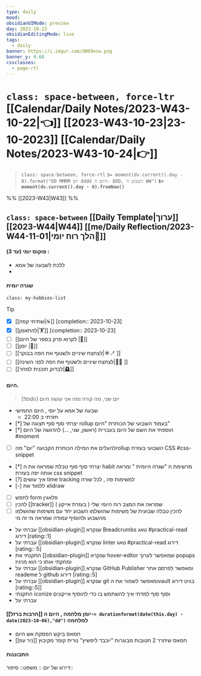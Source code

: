 ```yaml
---
type: daily
mood: 
obsidianUIMode: preview
day: 2023-10-23
obsidianEditingMode: live
tags:
  - daily
banner: https://i.imgur.com/ON69esw.png
banner_y: 0.68
cssclasses:
  - page-rtl
---
```

#  `class: space-between, force-ltr` [[Calendar/Daily Notes/2023-W43-10-22|👈]]                    [[2023-W43-10-23|23-10-2023]]  [[Calendar/Daily Notes/2023-W43-10-24|👉]]

>`class: space-between, force-rtl`  `$= moment(dv.current().day - 0).format("DD MMMM יום dddd היום ה- DDD, השבוע ה WW")` **`$= moment(dv.current().day - 0).fromNow()`** 

%% [[2023-W43|W43]] %%

`class: space-between` [[Daily Template|ערוך]]   [[2023-W44|W44]]  [[me/Daily Reflection/2023-W44-11-01|הלך רוח יומי💭]] 
---------------
  
  
#### פוקוס יומי (עד 3) :
- ללכת לשבעה של אמא
- 

#### שגרה יומית
`class: my-hobbies-list`
> [!tip]
> - [x] [[שתיתי קפה|☕]]  [completion:: 2023-10-23]
> - [x] [[להתאמן|🏋]]  [completion:: 2023-10-23]
> - [ ]  [[לקרוא פרק בספר של היום |📔]]
> - [ ]  [[יומן |📕]]
> - [ ] [[לצחצח שיניים ולשטוף את הפה בבוקר|☀️🪥 ]]
> - [ ]  [[לצחצח שיניים ולשטוף את הפה לפני השינה|🌚🧼 ]]
> - [ ]  [[לבדוק תוכנית למחר|🪦]]

#### היום.
> [!todo] יום שני, מה קורה ומה אני עושה היום 
-  שבעה של אמא על יוסי , היום החמישי
	-  חזרתי ב 22:00 
- [*] יצרתי סוף סוף תצוגה של rollup בעמוד השבועי של הכותרת "היום" 
- [*] הוספתי את השם של היום בעברית (ראשון, שני, ...) להדגשה של היום #moment
- [ ] להעלים את המילה הכותרת הקבועה "יום" מהrollup השבועי בעזרת CSS #css-snippet
- [*] יצרתי סוף סוף טבלת שמראה את ה habit מרשימת ה "שגרה היומית " ומראה אותה יפה בעזרת css snippet
- [?] איך עושים time tracking  למשימות פה , לכל שורה
- [-] ללמוד את xlidraw
- [ ] לחפש form פלאגין
- [ ] להכין [[tracker]] שמראה את המצב רוח היומי שלי ( בעזרת אייקון ) 
- [ ] להכין טבלה שבועית של משימות שהושלמו השבוע יחד עם משימות שהושלמו מהשבוע ולהוסיף עמודה שמראה מי זה מי 
- עברתי על [[obsidian-plugin]]  שנקרא Breadcrumbs טאג #practical-read דירוג  [rating::1]
- עברתי על [[obsidian-plugin]]  שנקרא linter טאג #practical-read  דירוג [rating:: 5]
- התקנתי את [[obsidian-plugin]] שנקרא hover-editor  שמאפשר לערוך popups ומחקתי אותו כי הוא מרגיז
- עברתי על [[obsidian-plugin]] שנקרא GitHub Publisher ומאפשר לפרסם אתר  reademe ל github דירוג  [rating::5]
- עברתי על [[obsidian-plugin]] שנקרא git ומאפשר לשמור את הvault בגיט דירוג [rating::5]]  
- התקנתי iconize וסוף סוף למדתי איך להשתמש בו כדי להוסיף אייקונים
-  עברתי על 
#### [[חרבות ברזל]] יומן מלחמה , היום ה-`= durationformat(date(this.day) - date(2023-10-06),"dd")` למלחמה
- חמאס ביקש הפסקת אש היום 
- חמאס שיחרר 2 חטובות מבוגרות "יוכבד ליפשיץ" נורית קופר מקיבוץ [[ניר עוז]]

#### התבוננות 
דירוג של יום :: 
משפט:: 
סיפור:: 


